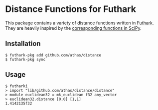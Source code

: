 # Distance Functions for Futhark

This package contains a variety of distance functions written in
[Futhark](https://futhark-lang.org).  They are heavily inspired by the
[corresponding functions in
SciPy](https://docs.scipy.org/doc/scipy/reference/spatial.distance.html).

## Installation

```
$ futhark-pkg add github.com/athas/distance
$ futhark-pkg sync
```

## Usage

```
$ futharki
> import "lib/github.com/athas/distance/distance"
> module euclidean32 = mk_euclidean f32 any_vector
> euclidean32.distance [0,0] [1,1]
1.4142135f32
```
